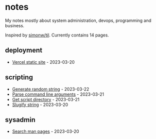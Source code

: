 # notes

My notes mostly about system administration, devops, programming and business.

Inspired by [simonw/til](https://github.com/simonw/til). Currently contains 14 pages.

## deployment

* [Vercel static site](./deployment/vercel-static-site.md) - 2023-03-20

## scripting

* [Generate random string](./scripting/generate-random-string.md) - 2023-03-22
* [Parse command line arguments](./scripting/parse-command-line-arguments.md) - 2023-03-21
* [Get script directory](./scripting/get-script-directory.md) - 2023-03-21
* [Slugify string](./scripting/slugify-string.md) - 2023-03-20

## sysadmin

* [Search man pages](./sysadmin/search-man-pages.md) - 2023-03-20

